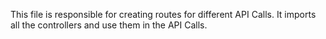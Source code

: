 This file is responsible for creating routes for different API Calls. It imports all the controllers and use them in the API Calls.